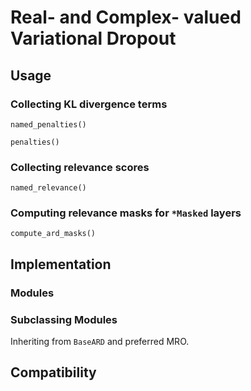 # Real- and Complex- valued Variational Dropout

## Usage

### Collecting KL divergence terms

`named_penalties()`

`penalties()`

### Collecting relevance scores
`named_relevance()`

### Computing relevance masks for `*Masked` layers

`compute_ard_masks()`

## Implementation

### Modules

### Subclassing Modules

Inheriting from `BaseARD` and preferred MRO.

## Compatibility

